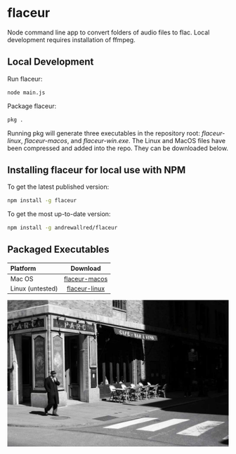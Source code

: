 # flaceur

Node command line app to convert folders of audio files to flac. Local development requires installation of ffmpeg.

## Local Development

Run flaceur:
```sh
node main.js
```

Package flaceur:
```sh
pkg .
```

Running pkg will generate three executables in the repository root: *flaceur-linux*, *flaceur-macos*, and *flaceur-win.exe*. The Linux and MacOS files have been compressed and added into the repo. They can be downloaded below.

## Installing flaceur for local use with NPM

To get the latest published version:
```sh
npm install -g flaceur
```

To get the most up-to-date version:
```sh
npm install -g andrewallred/flaceur
```

## Packaged Executables

| Platform | Download |
| :--------- | :----------: |
| Mac OS | [flaceur-macos](executables/flaceur-macos.zip) |
| Linux (untested) | [flaceur-linux](executables/flaceur-linux.zip) |

![flaceur](flaneur.jpg) 
